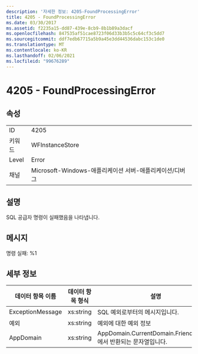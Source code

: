 ```yaml
---
description: '자세한 정보: 4205-FoundProcessingError'
title: 4205 - FoundProcessingError
ms.date: 03/30/2017
ms.assetid: f2235a15-dd87-439e-8cb9-8b1b89a3dacf
ms.openlocfilehash: 847535af51cae8723f06d33b3b5c5c64cf3c5dd7
ms.sourcegitcommit: ddf7edb67715a5b9a45e3dd44536dabc153c1de0
ms.translationtype: MT
ms.contentlocale: ko-KR
ms.lasthandoff: 02/06/2021
ms.locfileid: "99676289"
---
```

# <a name="4205---foundprocessingerror"></a>4205 - FoundProcessingError

## <a name="properties"></a>속성  
  
|||  
|-|-|  
|ID|4205|  
|키워드|WFInstanceStore|  
|Level|Error|  
|채널|Microsoft-Windows-애플리케이션 서버-애플리케이션/디버그|  
  
## <a name="description"></a>설명  

 SQL 공급자 명령이 실패했음을 나타냅니다.  
  
## <a name="message"></a>메시지  

 명령 실패: %1  
  
## <a name="details"></a>세부 정보  
  
|데이터 항목 이름|데이터 항목 형식|설명|  
|--------------------|--------------------|-----------------|  
|ExceptionMessage|xs:string|SQL 예외로부터의 메시지입니다.|  
|예외|xs:string|예외에 대한 예외 정보|  
|AppDomain|xs:string|AppDomain.CurrentDomain.FriendlyName에서 반환되는 문자열입니다.|

